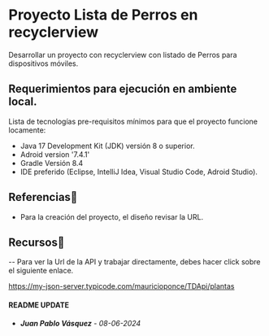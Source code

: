 # Proyecto Lista de Perros en recyclerview
Desarrollar un proyecto con recyclerview con listado de Perros para dispositivos móviles.

## Requerimientos para ejecución en ambiente local.
Lista de tecnologías pre-requisitos mínimos para que el proyecto funcione locamente:
- Java 17 Development Kit (JDK) versión 8 o superior.
- Adroid version '7.4.1'
- Gradle Versión 8.4
- IDE preferido (Eclipse, IntelliJ Idea, Visual Studio Code, Adroid Studio).


## Referencias🦺
- Para la creación del proyecto, el diseño revisar la URL.

## Recursos🎁
-- Para ver la Url de la API y trabajar directamente, debes hacer click sobre el siguiente enlace. 

https://my-json-server.typicode.com/mauricioponce/TDApi/plantas

#### README UPDATE
* ***Juan Pablo Vásquez*** - *08-06-2024*